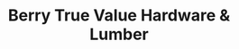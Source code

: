 ---
title: "Berry True Value Hardware & Lumber"
url: /malakoff/berry-true-value-hardware-und-lumber/
shop: Eisenwaren
---